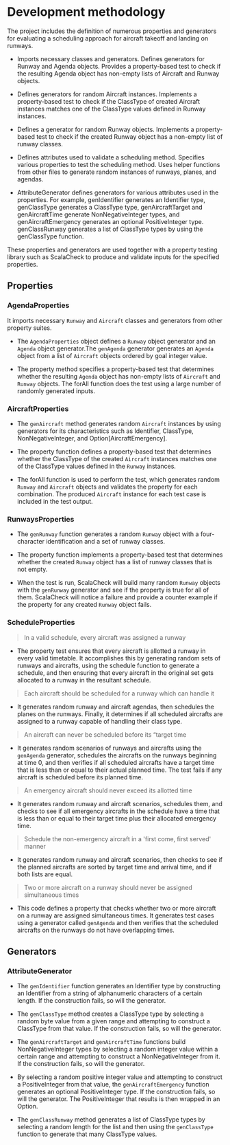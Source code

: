# Development methodology

The project includes the definition of numerous properties and generators for evaluating a scheduling approach for aircraft takeoff and landing on runways.

- Imports necessary classes and generators. Defines generators for Runway and Agenda objects. Provides a property-based test to check if the resulting Agenda object has non-empty lists of Aircraft and Runway objects.

- Defines generators for random Aircraft instances. Implements a property-based test to check if the ClassType of created Aircraft instances matches one of the ClassType values defined in Runway instances.

- Defines a generator for random Runway objects. Implements a property-based test to check if the created Runway object has a non-empty list of runway classes.

- Defines attributes used to validate a scheduling method. Specifies various properties to test the scheduling method. Uses helper functions from other files to generate random instances of runways, planes, and agendas.

- AttributeGenerator defines generators for various attributes used in the properties. For example, genIdentifier generates an Identifier type, genClassType generates a ClassType type, genAircraftTarget and genAircraftTime generate NonNegativeInteger types, and genAircraftEmergency generates an optional PositiveInteger type. genClassRunway generates a list of ClassType types by using the genClassType function.

These properties and generators are used together with a property testing library such as ScalaCheck to produce and validate inputs for the specified properties.

## Properties

### AgendaProperties
It imports necessary `Runway` and `Aircraft` classes and generators from other property suites.

- The `AgendaProperties` object defines a `Runway` object generator and an `Agenda` object generator.The `genAgenda` generator generates an `Agenda` object from a list of `Aircraft` objects ordered by goal integer value.

- The property method specifies a property-based test that determines whether the resulting `Agenda` object has non-empty lists of `Aircraft` and `Runway` objects. The forAll function does the test using a large number of randomly generated inputs.

### AircraftProperties
- The `genAircraft` method generates random `Aircraft` instances by using generators for its characteristics such as Identifier, ClassType, NonNegativeInteger, and Option[AircraftEmergency].

- The property function defines a property-based test that determines whether the ClassType of the created `Aircraft` instances matches one of the ClassType values defined in the `Runway` instances.

- The forAll function is used to perform the test, which generates random `Runway` and `Aircraft` objects and validates the property for each combination. The produced `Aircraft` instance for each test case is included in the test output.

### RunwaysProperties
- The `genRunway` function generates a random `Runway` object with a four-character identification and a set of runway classes.

- The property function implements a property-based test that determines whether the created `Runway` object has a list of runway classes that is not empty. 

- When the test is run, ScalaCheck will build many random `Runway` objects with the `genRunway` generator and see if the property is true for all of them. ScalaCheck will notice a failure and provide a counter example if the property for any created `Runway` object fails.

### ScheduleProperties

> In a valid schedule, every aircraft was assigned a runway

- The property test ensures that every aircraft is allotted a runway in every valid timetable. It accomplishes this by generating random sets of runways and aircrafts, using the schedule function to generate a schedule, and then ensuring that every aircraft in the original set gets allocated to a runway in the resultant schedule.

> Each aircraft should be scheduled for a runway which can handle it

- It generates random runway and aircraft agendas, then schedules the planes on the runways. Finally, it determines if all scheduled aircrafts are assigned to a runway capable of handling their class type.

> An aircraft can never be scheduled before its “target time

- It generates random scenarios of runways and aircrafts using the `genAgenda` generator, schedules the aircrafts on the runways beginning at time 0, and then verifies if all scheduled aircrafts have a target time that is less than or equal to their actual planned time. The test fails if any aircraft is scheduled before its planned time.

> An emergency aircraft should never exceed its allotted time

- It generates random runway and aircraft scenarios, schedules them, and checks to see if all emergency aircrafts in the schedule have a time that is less than or equal to their target time plus their allocated emergency time.

> Schedule the non-emergency aircraft in a 'first come, first served' manner

- It generates random runway and aircraft scenarios, then checks to see if the planned aircrafts are sorted by target time and arrival time, and if both lists are equal.

> Two or more aircraft on a runway should never be assigned simultaneous times

- This code defines a property that checks whether two or more aircraft on a runway are assigned simultaneous times. It generates test cases using a generator called ``genAgenda`` and then verifies that the scheduled aircrafts on the runways do not have overlapping times.

## Generators

### AttributeGenerator

- The `genIdentifier` function generates an Identifier type by constructing an Identifier from a string of alphanumeric characters of a certain length. If the construction fails, so will the generator.

- The `genClassType` method creates a ClassType type by selecting a random byte value from a given range and attempting to construct a ClassType from that value. If the construction fails, so will the generator.

- The `genAircraftTarget` and `genAircraftTime` functions build NonNegativeInteger types by selecting a random integer value within a certain range and attempting to construct a NonNegativeInteger from it. If the construction fails, so will the generator.

- By selecting a random positive integer value and attempting to construct a PositiveInteger from that value, the `genAircraftEmergency` function generates an optional PositiveInteger type. If the construction fails, so will the generator. The PositiveInteger that results is then wrapped in an Option. 

- The `genClassRunway` method generates a list of ClassType types by selecting a random length for the list and then using the `genClassType` function to generate that many ClassType values.